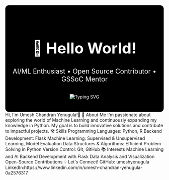 <div align="center" style="background-color:#000; color:#fff; padding:40px 20px; border-radius:12px;">

  <h1 style="font-size:3rem;">👋 Hello World!</h1>
  <h2 style="margin-top:10px; font-weight:400;">AI/ML Enthusiast • Open Source Contributor • GSSoC Mentor</h2>

  <br/>

  <img src="https://readme-typing-svg.herokuapp.com?font=Fira+Code&size=30&duration=3000&pause=1000&color=FF4F00&center=true&vCenter=true&width=700&lines=Welcome+to+my+GitHub+profile!;" alt="Typing SVG" />

</div>
Hi, I'm Umesh Chandran Yenugula!👋
🚀 About Me
I'm passionate about exploring the world of Machine Learning and continuously expanding my knowledge in Python. My goal is to build innovative solutions and contribute to impactful projects.
🛠️ Skills
Programming Languages: Python, R
Backend Development: Flask
Machine Learning: Supervised & Unsupervised Learning, Model Evaluation
Data Structures & Algorithms: Efficient Problem Solving in Python
Version Control: Git, GitHub
📚 Interests
Machine Learning and AI
Backend Development with Flask
Data Analysis and Visualization
Open-Source Contributions
💡 Let's Connect!
GitHub: umeshyenugula
LinkedIn:https://www.linkedin.com/in/umesh-chandran-yenugula-0a2576317
<!---
umeshyenugula/umeshyenugula is a ✨ special ✨ repository because its `README.md` (this file) appears on your GitHub profile.
You can click the Preview link to take a look at your changes.
--->
